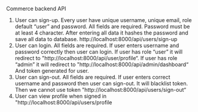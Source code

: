 Commerce backend API
1) User can sign-up. Every user have unique username, unique email, role default “user” and password. All fields are required. Password must be at least 4 character. After entering all data it hashes the password and save all data to database.
http://localhost:8000/api/users/sign-up
2) User can login. All fields are required. If user enters username and password correctly then user can login. If user has role “user” it will redirect to "http://localhost:8000/api/user/profile“.
If user has role “admin” it will redirect to "http://localhost:8000/api/admin/dashboard“
And token generated for user. 
3) User can sign-out. All fields are required. If user enters correct username and password then user can sign-out. It will blacklist token. Then we cannot use token 
"http://localhost:8000/api/users/sign-out“
4) User can view profile when signed in
"http://localhost:8000/api/users/profile